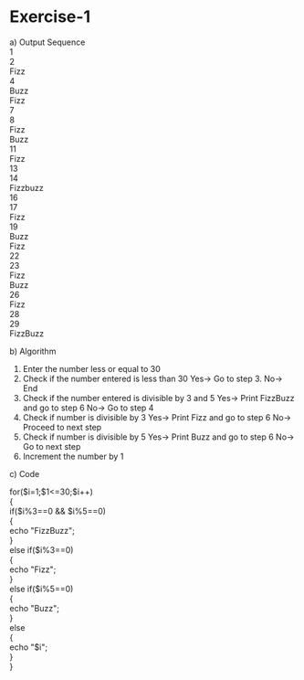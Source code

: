 # Exercise-1<br>
a) Output Sequence<br>
1<br>
2<br>
Fizz<br>
4<br>
Buzz<br>
Fizz<br>
7<br>
8<br>
Fizz<br>
Buzz<br>
11<br>
Fizz<br>
13<br>
14<br>
Fizzbuzz<br>
16<br>
17<br>
Fizz<br>
19<br>
Buzz<br>
Fizz<br>
22<br>
23<br>
Fizz<br>
Buzz<br>
26<br>
Fizz<br>
28<br>
29<br>
FizzBuzz<br>


b) Algorithm
1) Enter the number less or equal to 30
2) Check if the number entered is less than 30
   Yes-> Go to step 3.
   No-> End
3) Check if the number entered is divisible by 3 and 5
   Yes-> Print FizzBuzz and go to step 6
   No-> Go to step 4
4) Check if number is divisible by 3
   Yes-> Print Fizz and go to step 6
   No-> Proceed to next step
5) Check if number is divisible by 5
   Yes-> Print Buzz and go to step 6
   No-> Go to next step
6) Increment the number by 1<br>

c) Code<br>
   <?php<br>
   for($i=1;$1<=30;$i++)<br>
   {<br>
   if($i%3==0 && $i%5==0)<br>
   {<br>
     echo "FizzBuzz";<br>
   }<br>
   else if($i%3==0)<br>
   {<br>
     echo "Fizz";<br>
   }<br>
   else if($i%5==0)<br>
   {<br>
     echo "Buzz";<br>
   }<br>
   else<br>
   {<br>
      echo "$i";<br>
   }<br>
}<br>

